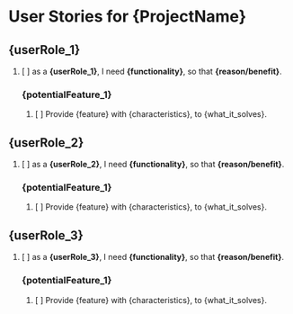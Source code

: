 # User Stories for {ProjectName}

## {userRole_1}

1. [ ] as a **{userRole_1}**, I need **{functionality}**, so that **{reason/benefit}**.

   ### {potentialFeature_1}

   1. [ ] Provide {feature} with {characteristics}, to {what_it_solves}.

## {userRole_2}

1. [ ] as a **{userRole_2}**, I need **{functionality}**, so that **{reason/benefit}**.

   ### {potentialFeature_1}

   1. [ ] Provide {feature} with {characteristics}, to {what_it_solves}.

## {userRole_3}

1. [ ] as a **{userRole_3}**, I need **{functionality}**, so that **{reason/benefit}**.

   ### {potentialFeature_1}

   1. [ ] Provide {feature} with {characteristics}, to {what_it_solves}.
